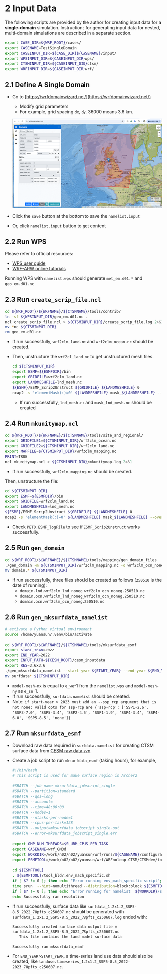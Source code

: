 # 2 Input Data

The following scripts are provided by the author for creating input data for a **single-domain** simulation. Instructions for generating input data for nested, multi-domain simulations are described in a separate section.

```bash
export CASE_DIR=${WRF_ROOT}/cases/
export CASENAME=TestSingleDomain
export CASEINPUT_DIR=${CASE_DIR}${CASENAME}/input/
export WPSINPUT_DIR=${CASEINPUT_DIR}wps/
export CTSMINPUT_DIR=${CASEINPUT_DIR}ctsm/
export WRFINPUT_DIR=${CASEINPUT_DIR}wrf/
```



## 2.1 Define A Single Domain

- Go to [https://wrfdomainwizard.net/](https://wrfdomainwizard.net/)

  - Modify grid parameters
  - For example, grid spacing `dx`, `dy`. 36000 means 3.6 km. 

  ![single_domain](images/single_domain.png)

- Click the `save` button at the bottom to save the `namelist.input` 
- Or, click `namelist.input` button to get content

## 2.2 Run WPS

Please refer to official resources:

- [WPS user guide](https://www2.mmm.ucar.edu/wrf/users/wrf_users_guide/build/html/wps.html)
- [WRF-ARW online tutorials](https://www2.mmm.ucar.edu/wrf/OnLineTutorial/)

Running WPS with `namelist.wps` should generate `met_em.d01.*` and `geo_em.d01.nc`

## 2.3 Run `create_scrip_file.ncl`

```bash
cd ${WRF_ROOT}/${WRFNAME}/${CTSMNAME}/tools/contrib/
ln -sf ${WPSINPUT_DIR}geo_em.d01.nc .
ncl create_scrip_file.ncl > ${CTSMINPUT_DIR}/create_scrip_file.log 2>&1
mv *nc ${CTSMINPUT_DIR}
rm geo_em.d01.nc
```

- If run successfully, `wrf2clm_land.nc` and `wrf2clm_ocean.nc` should be created.

- Then, unstructure the `wrf2cl_land.nc` to get unstructured mesh files. 

  ```bash
  cd ${CTSMINPUT_DIR}
  export ESMF=${ESMFDIR}/bin
  export GRIDFILE=wrf2clm_land.nc
  export LANDMESHFILE=lnd_mesh.nc
  ${ESMF}/ESMF_Scrip2Unstruct ${GRIDFILE} ${LANDMESHFILE} 0
  ncap2 -s 'elementMask(:)=0' ${LANDMESHFILE} mask_${LANDMESHFILE} --overwrite
  ```

  - If run successfully, `lnd_mesh.nc` and `mask_lnd_mesh.nc` should be created

## 2.4 Run `mkunitymap.ncl`

```bash
cd ${WRF_ROOT}/${WRFNAME}/${CTSMNAME}/tools/site_and_regional/
export GRIDFILE1=${CTSMINPUT_DIR}/wrf2clm_ocean.nc
export GRIDFILE2=${CTSMINPUT_DIR}/wrf2clm_land.nc
export MAPFILE=${CTSMINPUT_DIR}/wrf2clm_mapping.nc
PRINT=TRUE
ncl mkunitymap.ncl > ${CTSMINPUT_DIR}/mkunitymap.log 2>&1
```

- If run successfully, `wrf2clm_mapping.nc` should be created.

Then, unstructure the file:

```bash
cd ${CTSMINPUT_DIR}
export ESMF=${ESMFDIR}/bin
export GRIDFILE=wrf2clm_land.nc
export LANDMESHFILE=lnd_mesh.nc
${ESMF}/ESMF_Scrip2Unstruct ${GRIDFILE} ${LANDMESHFILE} 0
ncap2 -s 'elementMask(:)=0' ${LANDMESHFILE} mask_${LANDMESHFILE} --overwrite
```

- Check `PET0.ESMF_logFile` to see if `ESMF_Scrip2Unstruct` works successfully.



## 2.5 Run `gen_domain`

```bash
cd ${WRF_ROOT}/${WRFNAME}/${CTSMNAME}/tools/mapping/gen_domain_files
./gen_domain -m ${CTSMINPUT_DIR}/wrf2clm_mapping.nc -o wrf2clm_ocn_noneg -l wrf2clm_lnd_noneg > ${runs_ctsm}/gen_domain.log 2>&1
mv domain.* ${CTSMINPUT_DIR}
```

- If run successfully, three files should be created as follows (`250510` is the date of running):
  - `domain.lnd.wrf2clm_lnd_noneg_wrf2clm_ocn_noneg.250510.nc`
  - `domain.ocn.wrf2clm_lnd_noneg_wrf2clm_ocn_noneg.250510.nc`
  - `domain.ocn.wrf2clm_ocn_noneg.250510.nc`

## 2.6 Run `gen_mksurfdata_namelist`

```bash
# activate a Python virtual environment
source /home/yuansun/.venv/bin/activate

cd ${WRF_ROOT}/${WRFNAME}/${CTSMNAME}/tools/mksurfdata_esmf
export START_YEAR=2022
export END_YEAR=2022
export INPUT_PATH=${CESM_ROOT}/cesm_inputdata
export RES=3.6x3.6
./gen_mksurfdata_namelist --start-year ${START_YEAR} --end-year ${END_YEAR} --res ${RES} --model-mesh ${runs_ctsm}/${LANDMESHFILE} --rawdata-dir ${INPUT_PATH} --model-mesh-nx 60 --model-mesh-ny 81 > gen_mksurfdata_namelist.log 2>&1
mv surfdata* ${CTSMINPUT_DIR}
```

- `model-mesh-nx` is equal to `e_we`-1 from the `namelist.wps` and `model-mesh-ny`  as `e_sn`-1.
- If run successfully, `surfdata.namelist` should be created.
- Note: `if start-year > 2023 must add an --ssp_rcp argument that is not none: valid opts for ssp-rcp are {'ssp-rcp': ['SSP1-2.6', 'SSP3-7.0', 'SSP5-3.4', 'SSP2-4.5', 'SSP1-1.9', 'SSP4-3.4', 'SSP4-6.0', 'SSP5-8.5', 'none']}`



## 2.7 Run `mksurfdata_esmf`

- Download raw data required in `surfdata.namelist` for creating CTSM surface data from [CESM raw data svn](https://svn-ccsm-inputdata.cgd.ucar.edu/trunk/inputdata/lnd/clm2/rawdata/)

- Create a job script to run `mksurfdata_esmf` (taking hours), for example, 

  ```bash
  #!/bin/bash
  # This script is used for make surface region in Archer2
  
  #SBATCH --job-name mksurfdata_jobscript_single
  #SBATCH --partition=standard
  #SBATCH --qos=long
  #SBATCH --account=
  #SBATCH --time=48:00:00
  #SBATCH --nodes=1
  #SBATCH --ntasks-per-node=1
  #SBATCH --cpus-per-task=128
  #SBATCH --output=mksurfdata_jobscript_single.out
  #SBATCH --error=mksurfdata_jobscript_single.err
  
  export OMP_NUM_THREADS=$SLURM_CPUS_PER_TASK
  export CASENAME=wrf_GM3d
  export WORKDIR=/work/n02/n02/yuansun/wrf/runs/${CASENAME}/configuration/CTSM
  export ESMFTOOL=/work/n02/n02/yuansun/wrf/WRFnoleap-CTSM/CTSMdev/tools/mksurfdata_esmf
  
  cd ${ESMFTOOL}
  . ${ESMFTOOL}/tool_bld/.env_mach_specific.sh
  if [ $? != 0 ]; then echo "Error running env_mach_specific script"; exit -4; fi 
  time srun  --hint=nomultithread --distribution=block:block ${ESMFTOOL}/tool_bld/mksurfdata < ${WORKDIR}/surfdata.namelist 
  if [ $? != 0 ]; then echo "Error running for namelist  ${WORKDIR}/surfdata.namelist"; exit -4; fi 
  echo Successfully ran resolution
  ```

- If run successfully, surface data like `surfdata_1.2x1.2_SSP5-8.5_2022_78pfts_c250607.nc` should be generated with `surfdata_1.2x1.2_SSP5-8.5_2022_78pfts_c250607.log` ended with:

  ```
  Successfully created surface data output file = surfdata_1.2x1.2_SSP5-8.5_2022_78pfts_c250607.nc
     This file contains the land model surface data
  
  Successfully ran mksurfdata_esmf
  ```

- For `END_YEAR`>`START_YEAR`, a time-series land use data should also be created, like `landuse.timeseries_1.2x1.2_SSP5-8.5_2022-2023_78pfts_c250607.nc`.

